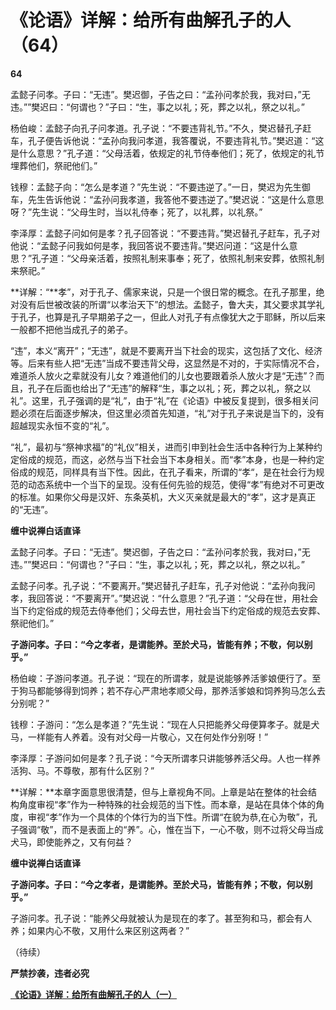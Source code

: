 《论语》详解：给所有曲解孔子的人（64）
====



**64**

孟懿子问孝。子曰：“无违”。樊迟御，子告之曰：“孟孙问孝於我，我对曰，”无违。””樊迟曰：“何谓也？”子曰：“生，事之以礼；死，葬之以礼，祭之以礼。”

杨伯峻：孟懿子向孔子问孝道。孔子说：“不要违背礼节。”不久，樊迟替孔子赶车，孔子便告诉他说：“孟孙向我问孝道，我答覆说，不要违背礼节。”樊迟道：“这是什么意思？”孔子道：“父母活着，依规定的礼节侍奉他们；死了，依规定的礼节埋葬他们，祭祀他们。”

钱穆：孟懿子向：“怎么是孝道？”先生说：“不要违逆了。”一日，樊迟为先生御车，先生告诉他说：“孟孙问我孝道，我答他不要违逆了。”樊迟说：“这是什么意思呀？”先生说：“父母生时，当以礼侍奉；死了，以礼葬，以礼祭。”

李泽厚：孟懿子问如何是孝？孔子回答说：“不要违背。”樊迟替孔子赶车，孔子对他说：“孟懿子问我如何是孝，我回答说不要违背。”樊迟问道：“这是什么意思？”孔子道：“父母亲活着，按照礼制来事奉；死了，依照礼制来安葬，依照礼制来祭祀。”

**详解：“**孝”，对于孔子、儒家来说，只是一个很日常的概念。在孔子那里，绝对没有后世被改装的所谓“以孝治天下”的想法。孟懿子，鲁大夫，其父要求其学礼于孔子，也算是孔子早期弟子之一，但此人对孔子有点像犹大之于耶稣，所以后来一般都不把他当成孔子的弟子。

“违”，本义“离开”；“无违”，就是不要离开当下社会的现实，这包括了文化、经济等。后来有些人把“无违”当成不要违背父母，这显然是不对的，于实际情况不合，难道杀人放火之辈就没有儿女？难道他们的儿女也要跟着杀人放火才是“无违”？而且，孔子在后面也给出了“无违”的解释“生，事之以礼；死，葬之以礼，祭之以礼”。这里，孔子强调的是“礼”，由于“礼”在《论语》中被反复提到，很多相关问题必须在后面逐步解决，但这里必须首先知道，“礼”对于孔子来说是当下的，没有超越现实永恒不变的“礼”。

“礼”，最初与“祭神求福”的“礼仪”相关，进而引申到社会生活中各种行为上某种约定俗成的规范，而这，必然与当下社会当下本身相关。而“孝”本身，也是一种约定俗成的规范，同样具有当下性。因此，在孔子看来，所谓的“孝“，是在社会行为规范的动态系统中一个当下的呈现。没有任何先验的规范，使得“孝”有绝对不可更改的标准。如果你父母是汉奸、东条英机，大义灭亲就是最大的“孝”，这才是真正的“无违”。

**缠中说禅白话直译**

孟懿子问孝。子曰：“无违”。樊迟御，子告之曰：“孟孙问孝於我，我对曰，”无违。””樊迟曰：“何谓也？”子曰：“生，事之以礼；死，葬之以礼，祭之以礼。”

孟懿子问孝。孔子说：“不要离开。”樊迟替孔子赶车，孔子对他说：“孟孙向我问孝，我回答说：“不要离开”。”樊迟说：“什么意思？”孔子道：“父母在世，用社会当下约定俗成的规范去侍奉他们；父母去世，用社会当下约定俗成的规范去安葬、祭祀他们。”

**子游问孝。子曰：“今之孝者，是谓能养。至於犬马，皆能有养；不敬，何以别乎。”**

杨伯峻：子游问孝道。孔子说：“现在的所谓孝，就是说能够养活爹娘便行了。至于狗马都能够得到饲养；若不存心严肃地孝顺父母，那养活爹娘和饲养狗马怎么去分别呢？”

钱穆：子游问：“怎么是孝道？”先生说：“现在人只把能养父母便算孝子。就是犬马，一样能有人养着。没有对父母一片敬心，又在何处作分别呀！”

李泽厚：子游问如何是孝？孔子说：“今天所谓孝只讲能够养活父母。人也一样养活狗、马。不尊敬，那有什么区别？”

**详解：**本章字面意思很清楚，但与上章视角不同。上章是站在整体的社会结构角度审视“孝”作为一种特殊的社会规范的当下性。而本章，是站在具体个体的角度，审视“孝”作为一个具体的个体行为的当下性。所谓“在貌为恭,在心为敬”，孔子强调“敬”，而不是表面上的“养”。心，惟在当下，一心不敬，则不过将父母当成犬马，即使能养之，又有何益？

**缠中说禅白话直译**

**子游问孝。子曰：“今之孝者，是谓能养。至於犬马，皆能有养；不敬，何以别乎。”**

子游问孝。孔子说：“能养父母就被认为是现在的孝了。甚至狗和马，都会有人养；如果内心不敬，又用什么来区别这两者？”

（待续）

**严禁抄袭，违者必究**

[**《论语》详解：给所有曲解孔子的人（一）**](http://blog.sina.com.cn/u/486e105c010006n3)
